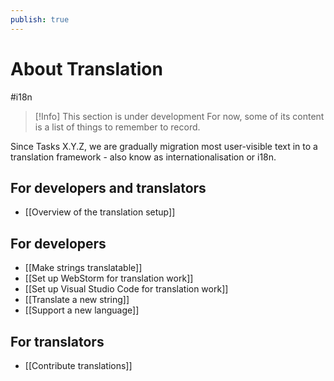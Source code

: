 ```yaml
---
publish: true
---
```


# About Translation

<span class="related-pages">#i18n</span>

> [!Info] This section is under development
> For now, some of its content is a list of things to remember to record.

Since Tasks X.Y.Z, we are gradually migration most user-visible text in to a translation framework - also know as internationalisation or i18n.

## For developers and translators

- [[Overview of the translation setup]]

## For developers

- [[Make strings translatable]]
- [[Set up WebStorm for translation work]]
- [[Set up Visual Studio Code for translation work]]
- [[Translate a new string]]
- [[Support a new language]]

## For translators

- [[Contribute translations]]
